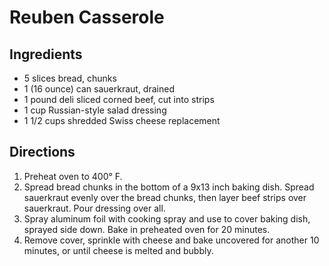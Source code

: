 # Reuben Casserole
## Ingredients
-   5 slices bread, chunks
-   1 (16 ounce) can sauerkraut, drained
-   1 pound deli sliced corned beef, cut into strips
-   1 cup Russian-style salad dressing
-   1 1/2 cups shredded Swiss cheese replacement

## Directions
1.  Preheat oven to 400° F.
2.  Spread bread chunks in the bottom of a 9x13 inch baking dish. Spread sauerkraut evenly over the bread chunks, then layer beef strips over sauerkraut. Pour dressing over all.
3.  Spray aluminum foil with cooking spray and use to cover baking dish, sprayed side down. Bake in preheated oven for 20 minutes.
4.  Remove cover, sprinkle with cheese and bake uncovered for another 10 minutes, or until cheese is melted and bubbly. 
